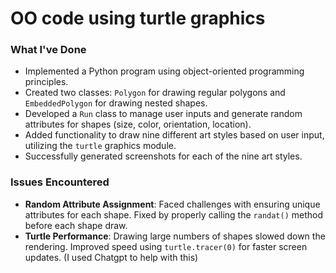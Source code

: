 # OO code using turtle graphics

### What I've Done
- Implemented a Python program using object-oriented programming principles.
- Created two classes: `Polygon` for drawing regular polygons and `EmbeddedPolygon` for drawing nested shapes.
- Developed a `Run` class to manage user inputs and generate random attributes for shapes (size, color, orientation, location).
- Added functionality to draw nine different art styles based on user input, utilizing the `turtle` graphics module.
- Successfully generated screenshots for each of the nine art styles.

### Issues Encountered
- **Random Attribute Assignment**: Faced challenges with ensuring unique attributes for each shape. Fixed by properly calling the `randat()` method before each shape draw.
- **Turtle Performance**: Drawing large numbers of shapes slowed down the rendering. Improved speed using `turtle.tracer(0)` for faster screen updates. (I used Chatgpt to help with this)
